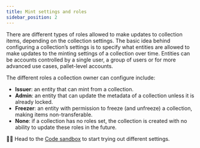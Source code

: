 ```yaml
---
title: Mint settings and roles
sidebar_position: 2
---
```


There are different types of roles allowed to make updates to collection items, depending on the collection settings. The basic idea behind configuring a collection’s settings is to specify what entities are allowed to make updates to the minting settings of a collection over time.
Entities can be accounts controlled by a single user, a group of users or for more advanced use cases, pallet-level accounts.

The different roles a collection owner can configure include:

- **Issuer**: an entity that can mint from a collection.
- **Admin**: an entity that can update the metadata of a collection unless it is already locked.
- **Freezer**: an entity with permission to freeze (and unfreeze) a collection, making items non-transferable.
- **None**: if a collection has no roles set, the collection is created with no ability to update these roles in the future.

🧑‍💻 Head to the [Code sandbox](../guides/codesandbox.mdx) to start trying out different settings.